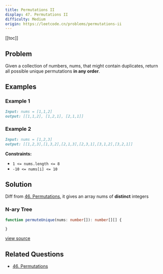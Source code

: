 ```yaml
---
title: Permutations II
display: 47. Permutations II
difficulty: Medium
origin: https://leetcode.cn/problems/permutations-ii
---
```


[[toc]]

## Problem

Given a collection of numbers, nums, that might contain duplicates, return all possible unique permutations **in any order**.

## Examples

### Example 1

```md
Input: nums = [1,1,2]
output: [[1,1,2], [1,2,1], [2,1,1]]
```

### Example 2

```md
Input: nums = [1,2,3]
output: [[1,2,3],[1,3,2],[2,1,3],[2,3,1],[3,1,2],[3,2,1]]
```

**Constraints:**

- `1 <= nums.length <= 8`
- `-10 <= nums[i] <= 10`

## Solution

Diff from [46. Permutations](/algorithms/back-tracking/046), it gives an array nums of **distinct** integers

### N-ary Tree

```ts
function permuteUnique(nums: number[]): number[][] {

}
```

[view source](https://leetcode.cn/problems/permutations-ii)

## Related Questions

- [46. Permutations](/algorithms/back-tracking/046)

